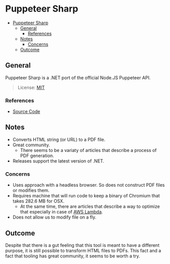 # Puppeteer Sharp

- [Puppeteer Sharp](#puppeteer-sharp)
  - [General](#general)
    - [References](#references)
  - [Notes](#notes)
    - [Concerns](#concerns)
  - [Outcome](#outcome)

## General

Puppeteer Sharp is a .NET port of the official Node.JS Puppeteer API.

> License: [MIT](https://github.com/hardkoded/puppeteer-sharp/blob/master/LICENSE)

### References

- [Source Code](https://github.com/hardkoded/puppeteer-sharp)

## Notes

- Converts HTML string (or URL) to a PDF file.
- Great community.
  - There seems to be a variaty of articles that describe a process of PDF generation.
- Releases support the latest version of .NET.

### Concerns

- Uses approach with a headless browser. So does not construct PDF files or modifies them.
- Requires machine that will run code to keep a binary of Chromium that takes 282.6 MB for OSX.
  - At the same time, there are articles that describe a way to optimize that especially in case of [AWS Lambda](https://acloudguru.com/blog/engineering/serverless-browser-automation-with-aws-lambda-and-puppeteer).
- Does not allow us to modify file on a fly.

## Outcome

Despite that there is a gut feeling that this tool is meant to have a different purpose, it is still possible to transform HTML files to PDFs. This fact and a fact that tooling has great community, it seems to be worth a try.

